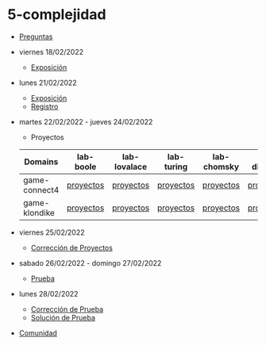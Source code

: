 # 5-complejidad

- [Preguntas](https://escuela.it/master-programacion-diseno-software)
- viernes 18/02/2022
  - [Exposición](https://escuela.it/master-programacion-diseno-software)
- lunes 21/02/2022
  - [Exposición](https://escuela.it/master-programacion-diseno-software)
  - [Registro](https://forms.gle/GZukYLXgiZWp9Lkd8)
- martes 22/02/2022 - jueves 24/02/2022
  - Proyectos
  
  |Domains|lab-boole|lab-lovalace|lab-turing|lab-chomsky|lab-dijkstra|
  |-------|---------|------------|----------|-----------|--------------|
  |game-connect4|[proyectos](https://github.com/USantaTecla-ed-mpds/lab-boole/tree/master/tech-plantuml/game-connect4)         |[proyectos](https://github.com/USantaTecla-ed-mpds/lab-lovalace/tree/master/tech-plantuml/game-connect4)            |[proyectos](https://github.com/USantaTecla-ed-mpds/lab-turing/tree/master/tech-plantuml/game-connect4)          |[proyectos](https://github.com/USantaTecla-ed-mpds/lab-chomsky/tree/master/tech-plantuml/game-connect4)           |[proyectos](https://github.com/USantaTecla-ed-mpds/lab-dijkstra/tree/master/tech-plantuml/game-connect4)              |
  |game-klondike|[proyectos](https://github.com/USantaTecla-ed-mpds/lab-boole/tree/master/tech-plantuml/game-klondike)         |[proyectos](https://github.com/USantaTecla-ed-mpds/lab-lovalace/tree/master/tech-plantuml/game-klondike)            |[proyectos](https://github.com/USantaTecla-ed-mpds/lab-turing/tree/master/tech-plantuml/game-klondike)          |[proyectos](https://github.com/USantaTecla-ed-mpds/lab-chomsky/tree/master/tech-plantuml/game-klondike)           |[proyectos](https://github.com/USantaTecla-ed-mpds/lab-dijkstra/tree/master/tech-plantuml/game-klondike)              |
- viernes 25/02/2022
  - [Corrección de Proyectos](https://escuela.it/master-programacion-diseno-software)
- sabado 26/02/2022 - domingo 27/02/2022
  - [Prueba](https://forms.gle/EkDBwH9yQzJ9iuZo9)
- lunes 28/02/2022
  - [Corrección de Prueba](https://escuela.it/master-programacion-diseno-software)
  - [Solución de Prueba](https://docs.google.com/spreadsheets/d/1m1nvaSuak4Rw1HE45ul86p3yrTbdtTqX9D4ojN9xfYs/edit?usp=sharing)
- [Comunidad](https://app.slack.com/client/T02S3KYD464/C02TCP63Y1G)

